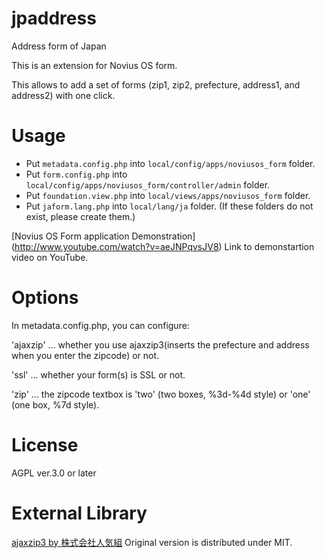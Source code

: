 jpaddress
=========

Address form of Japan


This is an extension for Novius OS form.

This allows to add a set of forms (zip1, zip2, prefecture, address1, and address2) with one click.


Usage
=====

* Put `metadata.config.php` into `local/config/apps/noviusos_form` folder.
* Put `form.config.php` into `local/config/apps/noviusos_form/controller/admin` folder.
* Put `foundation.view.php` into `local/views/apps/noviusos_form` folder.
* Put `jaform.lang.php` into `local/lang/ja` folder.
(If these folders do not exist, please create them.)

[Novius OS Form application Demonstration] (http://www.youtube.com/watch?v=aeJNPqvsJV8) Link to demonstartion video on YouTube.

Options
=======
In metadata.config.php, you can configure:

 'ajaxzip' ... whether you use ajaxzip3(inserts the prefecture and address when you enter the zipcode) or not.

 'ssl' ... whether your form(s) is SSL or not.

 'zip' ... the zipcode textbox is 'two' (two boxes, %3d-%4d style) or 'one' (one box, %7d style).

License
=======

AGPL ver.3.0 or later


External Library
================

[ajaxzip3 by 株式会社人気組](https://code.google.com/p/ajaxzip3/) Original version is distributed under MIT.
